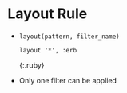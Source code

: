 Layout Rule
===========

- `layout(pattern, filter_name)`

  ~~~
  layout '*', :erb
  ~~~
  {:.ruby}
  
- Only one filter can be applied  